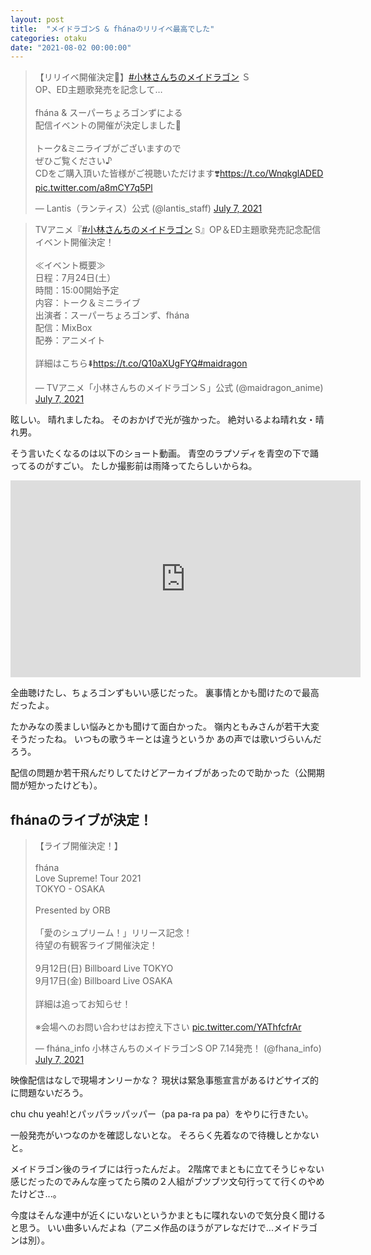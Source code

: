 ```yaml
---
layout: post
title:  "メイドラゴンS & fhánaのリリイベ最高でした"
categories: otaku
date: "2021-08-02 00:00:00"
---
```


<blockquote class="twitter-tweet tw-align-center"><p lang="ja" dir="ltr">【リリイベ開催決定🐉】<a href="https://twitter.com/hashtag/%E5%B0%8F%E6%9E%97%E3%81%95%E3%82%93%E3%81%A1%E3%81%AE%E3%83%A1%E3%82%A4%E3%83%89%E3%83%A9%E3%82%B4%E3%83%B3?src=hash&amp;ref_src=twsrc%5Etfw">#小林さんちのメイドラゴン</a> Ｓ<br>OP、ED主題歌発売を記念して…<br><br>fhána &amp; スーパーちょろゴンずによる<br>配信イベントの開催が決定しました🎉<br><br>トーク&amp;ミニライブがございますので<br>ぜひご覧ください♪<br>CDをご購入頂いた皆様がご視聴いただけます❣️<a href="https://t.co/WnqkglADED">https://t.co/WnqkglADED</a> <a href="https://t.co/a8mCY7q5Pl">pic.twitter.com/a8mCY7q5Pl</a></p>&mdash; Lantis（ランティス）公式 (@lantis_staff) <a href="https://twitter.com/lantis_staff/status/1412629409249447939?ref_src=twsrc%5Etfw">July 7, 2021</a></blockquote> <script async src="https://platform.twitter.com/widgets.js" charset="utf-8"></script>

<blockquote class="twitter-tweet tw-align-center"><p lang="ja" dir="ltr">TVアニメ『<a href="https://twitter.com/hashtag/%E5%B0%8F%E6%9E%97%E3%81%95%E3%82%93%E3%81%A1%E3%81%AE%E3%83%A1%E3%82%A4%E3%83%89%E3%83%A9%E3%82%B4%E3%83%B3?src=hash&amp;ref_src=twsrc%5Etfw">#小林さんちのメイドラゴン</a> S』OP＆ED主題歌発売記念配信イベント開催決定！<br><br>≪イベント概要≫<br>日程：7月24日(土）<br>時間：15:00開始予定<br>内容：トーク＆ミニライブ<br>出演者：スーパーちょろゴンず、fhána<br>配信：MixBox<br>配券：アニメイト<br><br>詳細はこちら⬇️<a href="https://t.co/Q10aXUgFYQ">https://t.co/Q10aXUgFYQ</a><a href="https://twitter.com/hashtag/maidragon?src=hash&amp;ref_src=twsrc%5Etfw">#maidragon</a></p>&mdash; TVアニメ「小林さんちのメイドラゴンＳ」公式 (@maidragon_anime) <a href="https://twitter.com/maidragon_anime/status/1412607312435433473?ref_src=twsrc%5Etfw">July 7, 2021</a></blockquote> <script async src="https://platform.twitter.com/widgets.js" charset="utf-8"></script>

眩しい。
晴れましたね。
そのおかげで光が強かった。
絶対いるよね晴れ女・晴れ男。

そう言いたくなるのは以下のショート動画。
青空のラプソディを青空の下で踊ってるのがすごい。
たしか撮影前は雨降ってたらしいからね。

<iframe width="560" height="315" src="https://www.youtube.com/embed/FWiTrmb4ZHo" title="YouTube video player" frameborder="0" allow="accelerometer; autoplay; clipboard-write; encrypted-media; gyroscope; picture-in-picture" allowfullscreen></iframe>

全曲聴けたし、ちょろゴンずもいい感じだった。
裏事情とかも聞けたので最高だったよ。

たかみなの羨ましい悩みとかも聞けて面白かった。
嶺内ともみさんが若干大変そうだったね。
いつもの歌うキーとは違うというか
あの声では歌いづらいんだろう。

配信の問題か若干飛んだりしてたけどアーカイブがあったので助かった（公開期間が短かったけども）。

## fhánaのライブが決定！

<blockquote class="twitter-tweet tw-align-center"><p lang="ja" dir="ltr">【ライブ開催決定！】<br><br>fhána<br>Love Supreme! Tour 2021<br>TOKYO - OSAKA<br><br>Presented by ORB<br><br>「愛のシュプリーム！」リリース記念！<br>待望の有観客ライブ開催決定！<br><br>9月12日(日) Billboard Live TOKYO<br>9月17日(金) Billboard Live OSAKA<br><br>詳細は追ってお知らせ！<br><br>※会場へのお問い合わせはお控え下さい <a href="https://t.co/YAThfcfrAr">pic.twitter.com/YAThfcfrAr</a></p>&mdash; fhána_info 小林さんちのメイドラゴンS OP 7.14発売！ (@fhana_info) <a href="https://twitter.com/fhana_info/status/1412755336092479490?ref_src=twsrc%5Etfw">July 7, 2021</a></blockquote> <script async src="https://platform.twitter.com/widgets.js" charset="utf-8"></script>

映像配信はなしで現場オンリーかな？
現状は緊急事態宣言があるけどサイズ的に問題ないだろう。

chu chu yeah!とパッパラッパッパー（pa pa-ra pa pa）をやりに行きたい。

一般発売がいつなのかを確認しないとな。
そろらく先着なので待機しとかないと。

メイドラゴン後のライブには行ったんだよ。
2階席でまともに立てそうじゃない感じだったのでみんな座ってたら隣の２人組がブツブツ文句行ってて行くのやめたけどさ...。

今度はそんな連中が近くにいないというかまともに喋れないので気分良く聞けると思う。
いい曲多いんだよね（アニメ作品のほうがアレなだけで...メイドラゴンは別）。

